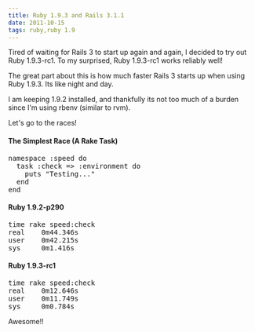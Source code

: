 ```yaml
---
title: Ruby 1.9.3 and Rails 3.1.1
date: 2011-10-15
tags: ruby,ruby 1.9
---
```

Tired of waiting for Rails 3 to start up again and again, I decided to try out Ruby 1.9.3-rc1. To my surprised, Ruby 1.9.3-rc1 works reliably well!

The great part about this is how much faster Rails 3 starts up when using Ruby 1.9.3. Its like night and day.

I am keeping 1.9.2 installed, and thankfully its not too much of a burden since I'm using rbenv (similar to rvm).

Let's go to the races!

#### The Simplest Race (A Rake Task)

<pre class="sh_ruby">
namespace :speed do
  task :check => :environment do
    puts "Testing..."
  end
end
</pre>

#### Ruby 1.9.2-p290

<pre class="terminal">
time rake speed:check
real    0m44.346s
user    0m42.215s
sys     0m1.416s
</pre>

#### Ruby 1.9.3-rc1

<pre class="terminal">
time rake speed:check
real    0m12.646s
user    0m11.749s
sys     0m0.784s
</pre>

Awesome!!

